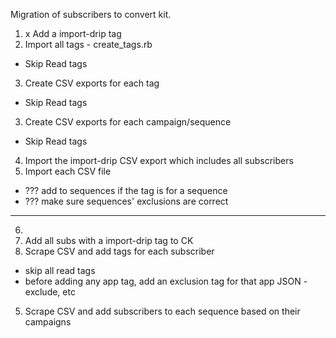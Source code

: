 Migration of subscribers to convert kit.

1. x Add a import-drip tag
2. Import all tags - create_tags.rb
  - Skip Read tags
3. Create CSV exports for each tag
  - Skip Read tags
3. Create CSV exports for each campaign/sequence
  - Skip Read tags
4. Import the import-drip CSV export which includes all subscribers
5. Import each CSV file
  - ??? add to sequences if the tag is for a sequence
  - ??? make sure sequences' exclusions are correct


---
  
6. 
2. Add all subs with a import-drip tag to CK
4. Scrape CSV and add tags for each subscriber
  * skip all read tags
  * before adding any app tag, add an exclusion tag for that app JSON - exclude, etc
5. Scrape CSV and add subscribers to each sequence based on their campaigns

